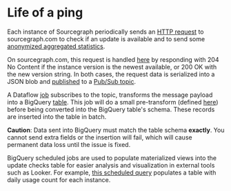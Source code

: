 # Life of a ping

Each instance of Sourcegraph periodically sends an [HTTP request](https://sourcegraph.com/search?q=repo:%5Egithub%5C.com/sourcegraph/sourcegraph%24%40b887ad1+func+check%28+file:updatecheck) to sourcegraph.com to check if an update is available and to send some [anonymized aggregated statistics](../../../admin/pings.md).

On sourcegraph.com, this request is handled [here](https://sourcegraph.com/search?q=repo:%5Egithub%5C.com/sourcegraph/sourcegraph%24%40b887ad1+func+Handler+file:updatecheck) by responding with 204 No Content if the instance version is the newest available, or 200 OK with the new version string. In both cases, the request data is serialized into a JSON blob and [published](https://sourcegraph.com/search?q=repo:%5Egithub%5C.com/sourcegraph/sourcegraph%24%40b887ad1+func+Publish+file:pubsub) to a [Pub/Sub topic](https://console.cloud.google.com/cloudpubsub/topic/detail/server-update-checks?authuser=1&folder=&organizationId=&project=telligentsourcegraph).

A Dataflow [job](https://console.cloud.google.com/dataflow/jobs/us-central1/2020-02-05_10_31_47-13247700157778222556?project=telligentsourcegraph&authuser=1) subscribes to the topic, transforms the message payload into a BigQuery [table](https://console.cloud.google.com/bigquery?authuser=1&project=telligentsourcegraph&p=telligentsourcegraph&d=sourcegraph_analytics&t=update_checks&page=table). This job will do a small pre-transform (defined [here](https://console.cloud.google.com/storage/browser/_details/sg-analytics-data/dataflow/pipelines/udf/transform.js?project=telligentsourcegraph&authuser=1)) before being converted into the BigQuery table's schema. These records are inserted into the table in batch.
 
**Caution**: Data sent into BigQuery must match the table schema **exactly**. You cannot send extra fields or the insertion will fail, which will cause permanent data loss until the issue is fixed.

BigQuery scheduled jobs are used to populate materialized views into the update checks table for easier analysis and visualization in external tools such as Looker. For example, [this scheduled query](https://console.cloud.google.com/bigquery/scheduled-queries/locations/us/configs/5c51773a-0000-2fc8-bf1f-089e08266748/details?authuser=1&project=telligentsourcegraph) populates a table with daily usage count for each instance.
